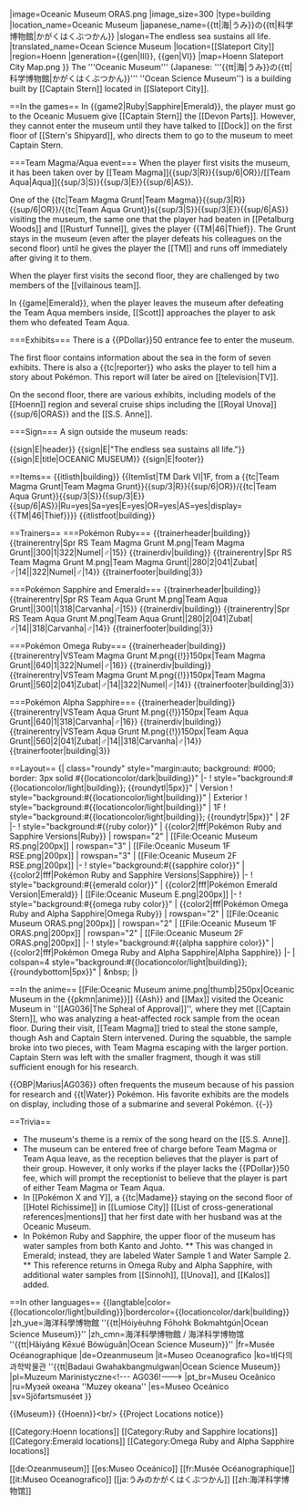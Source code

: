 |image=Oceanic Museum ORAS.png
|image_size=300
|type=building
|location_name=Oceanic Museum
|japanese_name={{tt|海|うみ}}の{{tt|科学博物館|かがくはくぶつかん}}
|slogan=The endless sea sustains all life.
|translated_name=Ocean Science Museum
|location=[[Slateport City]]
|region=Hoenn
|generation={{gen|III}}, {{gen|VI}}
|map=Hoenn Slateport City Map.png
}}
The '''Oceanic Museum''' (Japanese: '''{{tt|海|うみ}}の{{tt|科学博物館|かがくはくぶつかん}}''' ''Ocean Science Museum'') is a building built by [[Captain Stern]] located in [[Slateport City]].

==In the games==
In {{game2|Ruby|Sapphire|Emerald}}, the player must go to the Oceanic Musuem give [[Captain Stern]] the [[Devon Parts]]. However, they cannot enter the museum until they have talked to [[Dock]] on the first floor of [[Stern's Shipyard]], who directs them to go to the museum to meet Captain Stern.

===Team Magma/Aqua event===
When the player first visits the museum, it has been taken over by [[Team Magma]]{{sup/3|R}}{{sup/6|OR}}/[[Team Aqua|Aqua]]{{sup/3|S}}{{sup/3|E}}{{sup/6|AS}}.

One of the {{tc|Team Magma Grunt|Team Magma}}{{sup/3|R}}{{sup/6|OR}}/{{tc|Team Aqua Grunt}}s{{sup/3|S}}{{sup/3|E}}{{sup/6|AS}} visiting the museum, the same one that the player had beaten in [[Petalburg Woods]] and [[Rusturf Tunnel]], gives the player {{TM|46|Thief}}. The Grunt stays in the museum (even after the player defeats his colleagues on the second floor) until he gives the player the [[TM]] and runs off immediately after giving it to them.

When the player first visits the second floor, they are challenged by two members of the [[villainous team]].

In {{game|Emerald}}, when the player leaves the museum after defeating the Team Aqua members inside, [[Scott]] approaches the player to ask them who defeated Team Aqua.

===Exhibits===
There is a {{PDollar}}50 entrance fee to enter the museum.

The first floor contains information about the sea in the form of seven exhibits. There is also a {{tc|reporter}} who asks the player to tell him a story about Pokémon. This report will later be aired on [[television|TV]].

On the second floor, there are various exhibits, including models of the [[Hoenn]] region and several cruise ships including the [[Royal Unova]]{{sup/6|ORAS}} and the [[S.S. Anne]].

===Sign===
A sign outside the museum reads:

{{sign|E|header}}
{{sign|E|"The endless sea sustains all life."}}
{{sign|E|title|OCEANIC MUSEUM}}
{{sign|E|footer}}

==Items==
{{itlisth|building}}
{{Itemlist|TM Dark VI|1F, from a {{tc|Team Magma Grunt|Team Magma Grunt}}{{sup/3|R}}{{sup/6|OR}}/{{tc|Team Aqua Grunt}}{{sup/3|S}}{{sup/3|E}}{{sup/6|AS}}|Ru=yes|Sa=yes|E=yes|OR=yes|AS=yes|display={{TM|46|Thief}}}}
{{itlistfoot|building}}

==Trainers==
===Pokémon Ruby===
{{trainerheader|building}}
{{trainerentry|Spr RS Team Magma Grunt M.png|Team Magma Grunt||300|1|322|Numel|♂|15}}
{{trainerdiv|building}}
{{trainerentry|Spr RS Team Magma Grunt M.png|Team Magma Grunt||280|2|041|Zubat|♂|14||322|Numel|♂|14}}
{{trainerfooter|building|3}}

===Pokémon Sapphire and Emerald===
{{trainerheader|building}}
{{trainerentry|Spr RS Team Aqua Grunt M.png|Team Aqua Grunt||300|1|318|Carvanha|♂|15}}
{{trainerdiv|building}}
{{trainerentry|Spr RS Team Aqua Grunt M.png|Team Aqua Grunt||280|2|041|Zubat|♂|14||318|Carvanha|♂|14}}
{{trainerfooter|building|3}}

===Pokémon Omega Ruby===
{{trainerheader|building}}
{{trainerentry|VSTeam Magma Grunt M.png{{!}}150px|Team Magma Grunt||640|1|322|Numel|♂|16}}
{{trainerdiv|building}}
{{trainerentry|VSTeam Magma Grunt M.png{{!}}150px|Team Magma Grunt||560|2|041|Zubat|♂|14||322|Numel|♂|14}}
{{trainerfooter|building|3}}

===Pokémon Alpha Sapphire===
{{trainerheader|building}}
{{trainerentry|VSTeam Aqua Grunt M.png{{!}}150px|Team Aqua Grunt||640|1|318|Carvanha|♂|16}}
{{trainerdiv|building}}
{{trainerentry|VSTeam Aqua Grunt M.png{{!}}150px|Team Aqua Grunt||560|2|041|Zubat|♂|14||318|Carvanha|♂|14}}
{{trainerfooter|building|3}}

==Layout==
{| class="roundy" style="margin:auto; background: #000; border: 3px solid #{{locationcolor/dark|building}}"
|-
! style="background:#{{locationcolor/light|building}}; {{roundytl|5px}}" | Version
! style="background:#{{locationcolor/light|building}}" | Exterior
! style="background:#{{locationcolor/light|building}}" | 1F
! style="background:#{{locationcolor/light|building}}; {{roundytr|5px}}" | 2F
|-
! style="background:#{{ruby color}}" | {{color2|fff|Pokémon Ruby and Sapphire Versions|Ruby}}
| rowspan="2" | [[File:Oceanic Museum RS.png|200px]]
| rowspan="3" | [[File:Oceanic Museum 1F RSE.png|200px]]
| rowspan="3" | [[File:Oceanic Museum 2F RSE.png|200px]]
|-
! style="background:#{{sapphire color}}" | {{color2|fff|Pokémon Ruby and Sapphire Versions|Sapphire}}
|-
! style="background:#{{emerald color}}" | {{color2|fff|Pokémon Emerald Version|Emerald}}
| [[File:Oceanic Museum E.png|200px]]
|-
! style="background:#{{omega ruby color}}" | {{color2|fff|Pokémon Omega Ruby and Alpha Sapphire|Omega Ruby}}
| rowspan="2" | [[File:Oceanic Museum ORAS.png|200px]]
| rowspan="2" | [[File:Oceanic Museum 1F ORAS.png|200px]]
| rowspan="2" | [[File:Oceanic Museum 2F ORAS.png|200px]]
|-
! style="background:#{{alpha sapphire color}}" | {{color2|fff|Pokémon Omega Ruby and Alpha Sapphire|Alpha Sapphire}}
|-
| colspan=4 style="background:#{{locationcolor/light|building}}; {{roundybottom|5px}}" | &amp;nbsp;
|}

==In the anime==
[[File:Oceanic Museum anime.png|thumb|250px|Oceanic Museum in the {{pkmn|anime}}]]
{{Ash}} and [[Max]] visited the Oceanic Museum in ''[[AG036|The Spheal of Approval]]'', where they met [[Captain Stern]], who was analyzing a heat-affected rock sample from the ocean floor. During their visit, [[Team Magma]] tried to steal the stone sample, though Ash and Captain Stern intervened. During the squabble, the sample broke into two pieces, with Team Magma escaping with the larger portion. Captain Stern was left with the smaller fragment, though it was still sufficient enough for his research.

{{OBP|Marius|AG036}} often frequents the museum because of his passion for research and {{t|Water}} Pokémon. His favorite exhibits are the models on display, including those of a submarine and several Pokémon.
{{-}}

==Trivia==
* The museum's theme is a remix of the song heard on the [[S.S. Anne]].
* The museum can be entered free of charge before Team Magma or Team Aqua leave, as the reception believes that the player is part of their group. However, it only works if the player lacks the {{PDollar}}50 fee, which will prompt the receptionist to believe that the player is part of either Team Magma or Team Aqua.
* In [[Pokémon X and Y]], a {{tc|Madame}} staying on the second floor of [[Hotel Richissime]] in [[Lumiose City]] [[List of cross-generational references|mentions]] that her first date with her husband was at the Oceanic Museum.
* In Pokémon Ruby and Sapphire, the upper floor of the museum has water samples from both Kanto and Johto.
** This was changed in Emerald; instead, they are labeled Water Sample 1 and Water Sample 2.
** This reference returns in Omega Ruby and Alpha Sapphire, with additional water samples from [[Sinnoh]], [[Unova]], and [[Kalos]] added.

==In other languages==
{{langtable|color={{locationcolor/light|building}}|bordercolor={{locationcolor/dark|building}}
|zh_yue=海洋科學博物館 ''{{tt|Hóiyèuhng Fōhohk Bokmahtgún|Ocean Science Museum}}''
|zh_cmn=海洋科學博物館 / 海洋科学博物馆 ''{{tt|Hǎiyáng Kēxué Bówùguǎn|Ocean Science Museum}}''
|fr=Musée Océanographique
|de=Ozeanmuseum
|it=Museo Oceanografico
|ko=바다의 과학박물관 ''{{tt|Badaui Gwahakbangmulgwan|Ocean Science Museum}}
|pl=Muzeum Marinistyczne&lt;!--- AG036!--->
|pt_br=Museu Oceânico
|ru=Музей океана ''Muzey okeana''
|es=Museo Oceánico
|sv=Sjöfartsmuséet
}}

{{Museum}}
{{Hoenn}}&lt;br/>
{{Project Locations notice}}

[[Category:Hoenn locations]]
[[Category:Ruby and Sapphire locations]]
[[Category:Emerald locations]]
[[Category:Omega Ruby and Alpha Sapphire locations]]

[[de:Ozeanmuseum]]
[[es:Museo Oceánico]]
[[fr:Musée Océanographique]]
[[it:Museo Oceanografico]]
[[ja:うみのかがくはくぶつかん]]
[[zh:海洋科学博物馆]]
